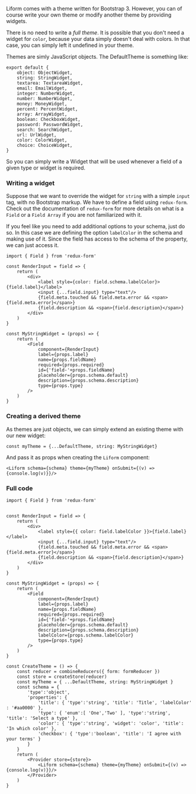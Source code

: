 Liform comes with a theme written for Bootstrap 3. However, you can of course write your own theme or modify another theme by providing widgets.

There is no need to write a *full theme*. It is possible that you don't need a widget for `color`, because your data simply doesn't deal with colors. In that case, you can simply left it undefined in your theme.

Themes are simly JavaScript objects. The DefaultTheme is something like:

```
export default {
    object: ObjectWidget,
    string: StringWidget,
    textarea: TextareaWidget,
    email: EmailWidget,
    integer: NumberWidget,
    number: NumberWidget,
    money: MoneyWidget,
    percent: PercentWidget,
    array: ArrayWidget,
    boolean: CheckboxWidget,
    password: PasswordWidget,
    search: SearchWidget,
    url: UrlWidget,
    color: ColorWidget,
    choice: ChoiceWidget,
}
```

So you can simply write a Widget that will be used whenever a field of a given type or widget is required.

### Writing a widget

Suppose that we want to override the widget for `string` with a simple `input` tag, with no Bootstrap markup. We have to define a field using `redux-form`. Check out the documentation of `redux-form` for more details on what is a `Field` or a `Field Array` if you are not familiarized with it.

If you feel like you need to add additional options to your schema, just do so. In this case we are defining the option `labelColor` in the schema and making use of it. Since the field has access to the schema of the property, we can just access it.


```
import { Field } from 'redux-form'

const RenderInput = field => {
    return (
        <div>
            <label style={color: field.schema.labelColor}>{field.label}</label>
            <input {...field.input} type="text"/>
            {field.meta.touched && field.meta.error && <span>{field.meta.error}</span>}
            {field.description && <span>{field.description}</span>}
        </div>
    )
}

const MyStringWidget = (props) => {
    return (
        <Field
            component={RenderInput}
            label={props.label}
            name={props.fieldName}
            required={props.required}
            id={'field-'+props.fieldName}
            placeholder={props.schema.default}
            description={props.schema.description}
            type={props.type}
        />
    )
}

```

### Creating a derived theme

As themes are just objects, we can simply extend an existing theme with our new widget:

```
const myTheme = {...DefaultTheme, string: MyStringWidget}
```

And pass it as props when creating the `Liform` component:

```
<Liform schema={schema} theme={myTheme} onSubmit={(v) => {console.log(v)}}/>
```


### Full code
```
import { Field } from 'redux-form'


const RenderInput = field => {
    return (
        <div>
            <label style={{ color: field.labelColor }}>{field.label}</label>
            <input {...field.input} type="text"/>
            {field.meta.touched && field.meta.error && <span>{field.meta.error}</span>}
            {field.description && <span>{field.description}</span>}
        </div>
    )
}

const MyStringWidget = (props) => {
    return (
        <Field
            component={RenderInput}
            label={props.label}
            name={props.fieldName}
            required={props.required}
            id={'field-'+props.fieldName}
            placeholder={props.schema.default}
            description={props.schema.description}
            labelColor={props.schema.labelColor}
            type={props.type}
        />
    )
}

const CreateTheme = () => {
    const reducer = combineReducers({ form: formReducer })
    const store = createStore(reducer)
    const myTheme = { ...DefaultTheme, string: MyStringWidget }
    const schema = {
        'type':'object',
        'properties': {
            'title': { 'type':'string', 'title': 'Title', 'labelColor' : '#aa0000' },
            'type': { 'enum':[ 'One','Two' ], 'type':'string', 'title': 'Select a type' },
            'color': { 'type':'string', 'widget': 'color', 'title': 'In which color' },
            'checkbox': { 'type':'boolean', 'title': 'I agree with your terms' }
        }
    }
    return (
        <Provider store={store}>
            <Liform schema={schema} theme={myTheme} onSubmit={(v) => {console.log(v)}}/>
        </Provider>
    )
}
```
